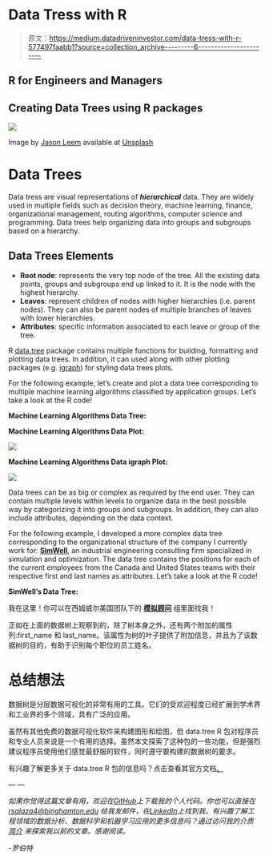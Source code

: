 # Data Tress with R

> 原文：<https://medium.datadriveninvestor.com/data-tress-with-r-577497faabb1?source=collection_archive---------6----------------------->

## R for Engineers and Managers

## Creating Data Trees using R packages

![](img/2df5c0d6cd055954c194ce088f13fd34.png)

Image by [Jason Leem](https://unsplash.com/@jleeems) available at [Unsplash](https://unsplash.com/photos/50bzI1F6urA)

# **Data Trees**

Data tress are visual representations of ***hierarchical*** data. They are widely used in multiple fields such as decision theory, machine learning, finance, organizational management, routing algorithms, computer science and programming. Data trees help organizing data into groups and subgroups based on a hierarchy.

## Data Trees Elements

*   **Root node**: represents the very top node of the tree. All the existing data points, groups and subgroups end up linked to it. It is the node with the highest hierarchy.
*   **Leaves**: represent children of nodes with higher hierarchies (i.e. parent nodes). They can also be parent nodes of multiple branches of leaves with lower hierarchies.
*   **Attributes**: specific information associated to each leave or group of the tree.

R [data.tree](https://cran.r-project.org/web/packages/data.tree/data.tree.pdf) package contains multiple functions for building, formatting and plotting data trees. In addition, it can used along with other plotting packages (e.g. [igraph](https://cran.r-project.org/web/packages/igraph/igraph.pdf)) for styling data trees plots.

For the following example, let’s create and plot a data tree corresponding to multiple machine learning algorithms classified by application groups. Let’s take a look at the R code!

**Machine Learning Algorithms Data Tree:**

**Machine Learning Algorithms Data Plot:**

![](img/5ae3195ff15421b7bd9a8e7c4ee1d1e0.png)

**Machine Learning Algorithms Data igraph Plot:**

![](img/faf1d8be091faef62ed0e068e46aa0cb.png)

Data trees can be as big or complex as required by the end user. They can contain multiple levels within levels to organize data in the best possible way by categorizing it into groups and subgroups. In addition, they can also include attributes, depending on the data context.

For the following example, I developed a more complex data tree corresponding to the organizational structure of the company I currently work for: [**SimWell**](https://www.simwell.io/en/), an industrial engineering consulting firm specialized in simulation and optimization. The data tree contains the positions for each of the current employees from the Canada and United States teams with their respective first and last names as attributes. Let’s take a look at the R code!

**SimWell’s Data Tree:**

我在这里！你可以在西姆威尔美国团队下的 [**模拟顾问**](https://www.simwell.io/en/about/) 组里面找我！

正如在上面的数据树上观察到的，除了树本身之外，还有两个附加的属性列:first_name 和 last_name。该属性为树的叶子提供了附加信息，并且为了该数据树的目的，有助于识别每个职位的员工姓名。

# 总结想法

数据树是分层数据可视化的非常有用的工具。它们的受欢迎程度已经扩展到学术界和工业界的多个领域，具有广泛的应用。

虽然有其他免费的数据可视化软件来构建图形和绘图，但 data.tree R 包对程序员和专业人员来说是一个有用的选择。虽然本文探索了这种包的一些功能，但是强烈建议程序员使用他们感觉最舒服的软件，同时遵守要构建的数据树的要求。

有兴趣了解更多关于 data.tree R 包的信息吗？点击查看其官方文档[。](https://cran.r-project.org/web/packages/data.tree/data.tree.pdf)

*— —*

*如果你觉得这篇文章有用，欢迎在*[*GitHub*](https://github.com/rsalaza4/R-for-Industrial-Engineering/blob/master/Miscellaneous/IPO%20Diagram.R)*上下载我的个人代码。你也可以直接在 rsalaza4@binghamton.edu 给我发邮件，在*[*LinkedIn*](https://www.linkedin.com/in/roberto-salazar-reyna/)*上找到我。有兴趣了解工程领域的数据分析、数据科学和机器学习应用的更多信息吗？通过访问我的介质* [*简介*](https://robertosalazarr.medium.com/) *来探索我以前的文章。感谢阅读。*

*-罗伯特*